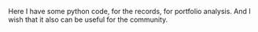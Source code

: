 Here I have some python code, for the records, for portfolio analysis. And I wish that it also can be useful for the community. 

